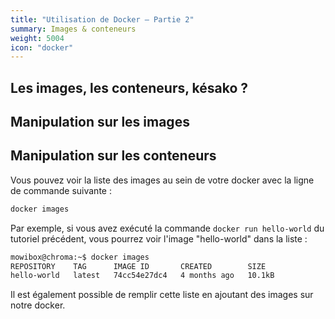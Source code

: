 ```yaml
---
title: "Utilisation de Docker – Partie 2"
summary: Images & conteneurs
weight: 5004
icon: "docker"
---
```


## Les images, les conteneurs, késako ?



## Manipulation sur les images



## Manipulation sur les conteneurs

Vous pouvez voir la liste des images au sein de votre docker avec la ligne de commande suivante :

```bash {frame="none"}
docker images
```

Par exemple, si vous avez exécuté la commande `docker run hello-world` du tutoriel précédent, vous pourrez voir l'image "hello-world" dans la liste :

```bash {title="Terminal"}
mowibox@chroma:~$ docker images
REPOSITORY    TAG      IMAGE ID       CREATED        SIZE
hello-world   latest   74cc54e27dc4   4 months ago   10.1kB
```

 Il est également possible de remplir cette liste en ajoutant des images sur notre docker.

